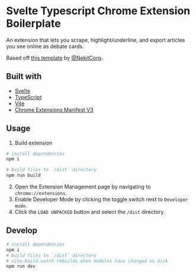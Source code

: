 # Svelte Typescript Chrome Extension Boilerplate

An extension that lets you scrape, highlight/underline, and export articles you see online as debate cards.

Based off [this template](https://github.com/NekitCorp/chrome-extension-svelte-typescript-boilerplate) by [@NekitCorp](https://github.com/NekitCorp).

## Built with

- [Svelte](https://svelte.dev/)
- [TypeScript](https://www.typescriptlang.org/)
- [Vite](https://vitejs.dev/)
- [Chrome Extensions Manifest V3](https://developer.chrome.com/docs/extensions/mv3/intro/)

## Usage

1. Build extension

```bash
# install dependencies
npm i

# build files to `/dist` directory
npm run build
```

2. Open the Extension Management page by navigating to `chrome://extensions`.
3. Enable Developer Mode by clicking the toggle switch next to `Developer mode`.
4. Click the `LOAD UNPACKED` button and select the `/dist` directory.

## Develop

```bash
# install dependencies
npm i
# build files to `/dist` directory
# vite.build.watch rebuilds when modules have changed on disk
npm run dev

```
